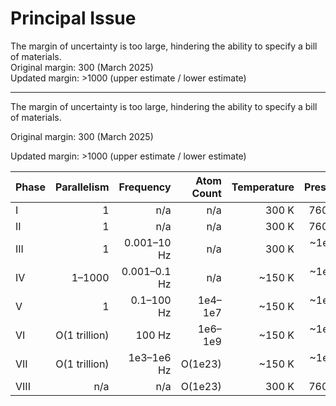 # Principal Issue

The margin of uncertainty is too large, hindering the ability to specify a bill of materials.<br>
Original margin: 300 (March 2025)<br>
Updated margin: >1000 (upper estimate / lower estimate)

---

The margin of uncertainty is too large, hindering the ability to specify a bill of materials.

Original margin: 300 (March 2025)

Updated margin: >1000 (upper estimate / lower estimate)


| Phase | Parallelism   | Frequency          | Atom Count    | Temperature | Pressure    |
| ----- | ------------: | -----------------: | ------------: | ----------: | ----------: |
| I     | 1             | n/a                | n/a           | 300 K       | 760 torr    |
| II    | 1             | n/a                | n/a           | 300 K       | 760 torr    |
| III   | 1             | 0.001&ndash;10 Hz  | n/a           | 300 K       | ~1e-10 torr |
| IV    | 1&ndash;1000  | 0.001&ndash;0.1 Hz | n/a           | ~150 K      | ~1e-10 torr |
| V     | 1             | 0.1&ndash;100 Hz   | 1e4&ndash;1e7 | ~150 K      | ~1e-10 torr |
| VI    | O(1 trillion) | 100 Hz             | 1e6&ndash;1e9 | ~150 K      | ~1e-10 torr |
| VII   | O(1 trillion) | 1e3&ndash;1e6 Hz   | O(1e23)       | ~150 K      | ~1e-10 torr |
| VIII  | n/a           | n/a                | O(1e23)       | 300 K       | 760 torr    |
